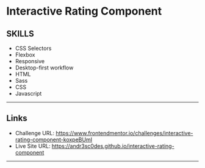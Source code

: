 # Interactive Rating Component

## SKILLS

- CSS Selectors
- Flexbox
- Responsive
- Desktop-first workflow
- HTML
- Sass
- CSS
- Javascript

---
## Links

- Challenge URL: https://www.frontendmentor.io/challenges/interactive-rating-component-koxpeBUmI
- Live Site URL: https://andr3sc0des.github.io/interactive-rating-component

---